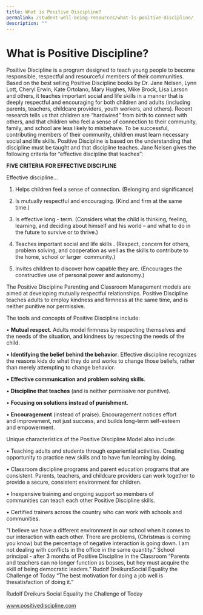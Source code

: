 ```yaml
---
title: What is Positive Discipline?
permalink: /student-well-being-resources/what-is-positive-discipline/
description: ""
---
```

# What is Positive Discipline?

Positive Discipline is a program designed to teach young people to become responsible, respectful and resourceful members of their communities. Based on the best selling Positive Discipline books by Dr. Jane Nelsen, Lynn Lott, Cheryl Erwin, Kate Ortolano, Mary Hughes, Mike Brock, Lisa Larson and others, it teaches important social and life skills in a manner that is deeply respectful and encouraging for both children and adults (including parents, teachers, childcare providers, youth workers, and others). Recent research tells us that children are “hardwired” from birth to connect with others, and that children who feel a sense of connection to their community, family, and school are less likely to misbehave. To be successful, contributing members of their community, children must learn necessary social and life skills. Positive Discipline is based on the understanding that discipline must be taught and that discipline teaches. Jane Nelsen gives the following criteria for “effective discipline that teaches”:

**FIVE CRITERIA FOR EFFECTIVE DISCIPLINE**

Effective discipline…

1) Helps children feel a sense of connection. (Belonging and significance)

2) Is mutually respectful and encouraging. (Kind and firm at the same time.)

3) Is effective long - term. (Considers what the child is thinking, feeling, learning, and deciding about himself and his world – and what to do in the future to survive or to thrive.)

4) Teaches important social and life skills . (Respect, concern for others, problem solving, and cooperation as well as the skills to contribute to the home, school or larger  community.)

5) Invites children to discover how capable they are. (Encourages the constructive use of personal power and autonomy.)

The Positive Discipline Parenting and Classroom Management models are aimed at developing mutually respectful relationships. Positive Discipline teaches adults to employ kindness and firmness at the same time, and is neither punitive nor permissive.

The tools and concepts of Positive Discipline include:

• **Mutual respect**. Adults model firmness by respecting themselves and the needs of the situation, and kindness by respecting the needs of the child.

• **Identifying the belief behind the behavior**. Effective discipline recognizes the reasons kids do what they do and works to change those beliefs, rather than merely attempting to change behavior.

• **Effective communication and problem solving skills**.

• **Discipline that teaches** (and is neither permissive nor punitive).

• **Focusing on solutions instead of punishment**.

• **Encouragement** (instead of praise). Encouragement notices effort and improvement, not just success, and builds long-term self-esteem and empowerment.

Unique characteristics of the Positive Discipline Model also include:

• Teaching adults and students through experiential activities. Creating opportunity to practice new skills and to have fun learning by doing.

• Classroom discipline programs and parent education programs that are consistent. Parents, teachers, and childcare providers can work together to provide a secure, consistent environment for children.

• Inexpensive training and ongoing support so members of communities can teach each other Positive Discipline skills.

• Certified trainers across the country who can work with schools and communities.

"I believe we have a different environment in our school when it comes to our interaction with each other. There are problems, (Christmas is coming you know) but the percentage of negative interaction is going down. I am not dealing with conflicts in the office in the same quantity." School principal - after 3 months of Positive Discipline in the Classroom “Parents and teachers can no longer function as bosses, but hey must acquire the skill of being democratic leaders.” Rudolf DreikursSocial Equality the Challenge of Today “The best motivation for doing a job well is thesatisfaction of doing it.”

Rudolf Dreikurs Social Equality the Challenge of Today

www.positivediscipline.com